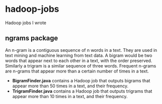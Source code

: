 # hadoop-jobs

Hadoop jobs I wrote

## ngrams package

An n-gram is a contiguous sequence of n words in a text. They are used in text mining and machine learning from text data.
A bigram would be two words that appear next to each other in a text, with the order preserved. Similarly a trigram is a similar sequence of three words.
Frequent n-grams are n-grams that appear more than a certain number of times in a text.

- **BigramFinder.java** contains a Hadoop job that outputs bigrams that appear more than 50 times in a text, and their frequency.
- **TrigramFinder.java** contains a Hadoop job that outputs trigrams that appear more than 10 times in a text, and their frequency.
